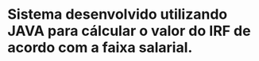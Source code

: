 # Sistema desenvolvido utilizando JAVA para cálcular o valor do IRF de acordo com a faixa salarial.
